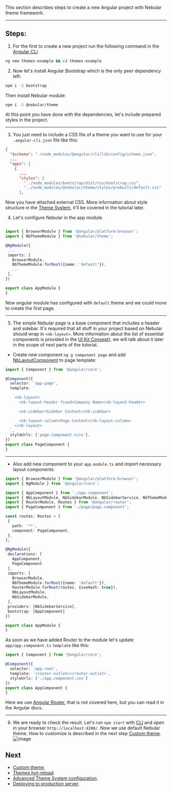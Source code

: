 This section describes steps to create a new Angular project with Nebular theme framework.
<hr class="section-end">

## Steps: 

1) For the first to create a new project run the following command in the [Angular CLI](https://github.com/angular/angular-cli). 
```bash
ng new themes-example && cd themes-example
```


2) Now let's install Angular Bootstrap which is the only peer dependency left:

```bash
npm i -S bootstrap
```

Then install Nebular module:

```bash
npm i -S @nebular/theme
```
At this point you have done with the dependencies, let's include prepared styles in the project.
<hr class="section-end">

3) You just need to include a CSS file of a theme you want to use for your `.angular-cli.json` file like this:
   

```json
{
  "$schema": "./node_modules/@angular/cli/lib/config/schema.json",
  ...
  "apps": [
    {
      ...
      "styles": [
        "../node_modules/bootstrap/dist/css/bootstrap.css",
        "../node_modules/@nebular/theme/styles/prebuilt/default.css"
      ],
```
Now you have attached external CSS. More information about style structure in the [Theme System](#/docs/concepts/theme-system), it'll be covered in the tutorial later.

4) Let's configure Nebular in the app module.
   
```typescript

import { BrowserModule } from '@angular/platform-browser';
import { NbThemeModule } from '@nebular/theme';

@NgModule({
 ...
 imports: [
   BrowserModule,
   NbThemeModule.forRoot({name: 'default'}),
   ...
 ],
})

export class AppModule {
}
```

Now angular module has configured with `default` theme and we could move to create the first page.
<hr class="section-end">

5) The simple Nebular page is a base component that includes a header and sidebar. It's required that all stuff in your project based on Nebular should wrap in `<nb-layout>`. More information about the list of essential components is provided in the [UI Kit Consept](https://akveo.github.io/nebular/#/docs/concepts/ui-kit)), we will talk about it later in the scope of next parts of the tutorial.
* Create new component `ng g component page` and add [NbLayoutComponent](https://akveo.github.io/nebular/#/docs/components/layout) to page template: 

```typescript
import { Component } from '@angular/core';

@Component({
  selector: 'app-page',
  template: `

    <nb-layout>
      <nb-layout-header fixed>Company Name</nb-layout-header>

      <nb-sidebar>Sidebar Content</nb-sidebar>

      <nb-layout-column>Page Content</nb-layout-column>
    </nb-layout>
  `,
  styleUrls: ['page.component.scss'],
})
export class PageComponent {
}
```
<hr class="section-end">

* Also add new component to your `app.module.ts` and import necessary layout components:

```typescript
import { BrowserModule } from '@angular/platform-browser';
import { NgModule } from '@angular/core';

import { AppComponent } from './app.component';
import { NbLayoutModule, NbSidebarModule, NbSidebarService, NbThemeModule } from '@nebular/theme';
import { RouterModule, Routes } from '@angular/router';
import { PageComponent } from './page/page.component';

const routes: Routes = [
 {
   path: '**',
   component: PageComponent,
 },
];

@NgModule({
 declarations: [
   AppComponent,
   PageComponent
 ],
 imports: [
   BrowserModule,
   NbThemeModule.forRoot({name: 'default'}),
   RouterModule.forRoot(routes, {useHash: true}),
   NbLayoutModule,
   NbSidebarModule,
 ],
 providers: [NbSidebarService],
 bootstrap: [AppComponent]
})

export class AppModule {
}
```

As soon as we have added Router to the module let's update `app/app.component.ts` `template` like this:
```typescript
import { Component } from '@angular/core';

@Component({
  selector: 'app-root',
  template: `<router-outlet></router-outlet>`,
  styleUrls: ['./app.component.css']
})
export class AppComponent {
}

```
Here we use [Angular Router](https://angular.io/tutorial/toh-pt5#routing), that is not covered here, but you can read it in the Angular docs.
<hr class="section-end">

6) We are ready to check the result. Let's run `npm start` with [CLI](https://github.com/angular/angular-cli) and open in your browser `http://localhost:4200/`. Now we use default Nebular theme. How to customize is described in the next step [Custom theme](#/docs/ngxadmin-tutorials/themes-tutorial-custom-theme).
![image](assets/images/articles/smart-house-sample-page.png)

## Next

* [Custom theme](#/docs/ngxadmin-tutorials/themes-tutorial-custom-theme).
* [Themes hot-reload](#/docs/ngxadmin-tutorials/themes-tutorial-hot-reload).
* [Advanced Theme System configuration](#/docs/guides/enabling-theme-system).
* [Deploying to production server](#/docs/guides/server-deployment).
